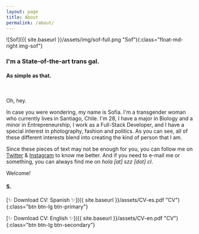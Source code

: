 ```yaml
---
layout: page
title: About
permalink: /about/
---
```


![Sof]({{ site.baseurl }}/assets/img/sof-full.png "Sof"){:class="float-md-right img-sof"}

### I'm a State-of-the-art trans gal.

#### As simple as that.

&nbsp;

Oh, hey.

In case you were wondering, my name is Sofía. I'm a transgender woman who currently lives in Santiago, Chile. I'm 28, I have a major in Biology and a minor in Entrepreneurship, I work as a Full-Stack Developer, and I have a special interest in photography, fashion and politics. As you can see, all of these different interests blend into creating the kind of person that I am.

Since these pieces of text may not be enough for you, you can follow me on [Twitter](https://twitter.com/szapatazavala) & [Instagram](https://instagram.com/sofiazapatazavala) to know me better. And if you need to e-mail me or something, you can always find me on *hola [at] szz [dot] cl*.

Welcome!

#### S.

[✨ Download CV: Spanish ✨]({{ site.baseurl }}/assets/CV-es.pdf "CV"){:class="btn btn-lg btn-primary"}

[✨ Download CV: English ✨]({{ site.baseurl }}/assets/CV-en.pdf "CV"){:class="btn btn-lg btn-secondary"}

